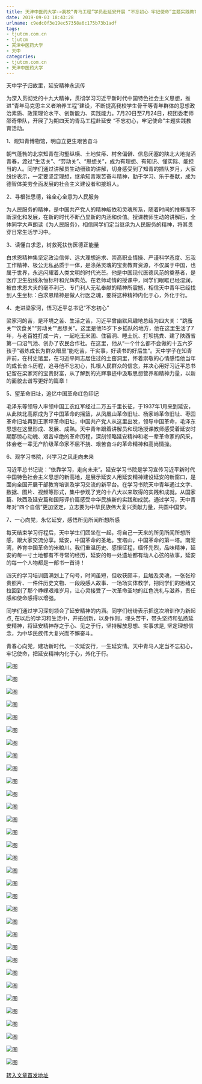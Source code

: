 ```yaml
---
title: 天津中医药大学->我校“青马工程”学员赴延安开展 “不忘初心 牢记使命”主题实践教育活动 | tjutcm.com.cn
date: 2019-09-03 18:43:28
urlname: c9edc0f3e19ec57358a6c175b73b1adf
tags: 
- tjutcm.com.cn
- tjutcm
- 天津中医药大学
- 天中
categories:
- tjutcm.com.cn
- 天津中医药大学
---
```



天中学子归故里，延安精神永流传

为深入贯彻党的十九大精神，贯彻学习习近平新时代中国特色社会主义思想，推进“青年马克思主义者培养工程”建设，不断提高我校学生骨干等青年群体的思想政治素质、政策理论水平、创新能力、实践能力。7月20日至7月24日，校团委老师邵奇带队，开展了为期四天的青马工程赴延安 “不忘初心，牢记使命”主题实践教育活动。

1、观知青博物馆，明自立更生艰苦奋斗

朝气蓬勃的北京知青在沟壑纵横、土地贫瘠、村舍偏僻、信息闭塞的陕北大地抛洒青春，渡过“生活关”、“劳动关”、“思想关”，成为有理想、有知识、懂实际、能担当的人。同学们通过讲解员生动细致的讲解，切身感受到了知青的插队岁月，大家纷纷表示，一定要坚定理想，继承知青艰苦奋斗精神，勤于学习、乐于奉献，成为德智体美劳全面发展的社会主义建设者和接班人。

2、寻根张思德，铭全心全意为人民服务

为人民服务的精神，是中国共产党人的精神皈依和灵魂所系，随着时间的推移而不断深化和发展，在新的时代不断凸显新的内涵和价值。授课教师生动的讲解后，全体同学大声朗读《为人民服务》，相信同学们定当继承为人民服务的精神，将其贯穿日常生活学习中。

3、读懂白求恩，树救死扶伤医德正能量

白求恩精神集坚定政治信仰、远大理想追求、崇高职业情操、严谨科学态度、忘我工作精神、极公无私品质于一体，是涤荡灵魂的宝贵教育资源，不仅属于中国，也属于世界，永远闪耀着人类文明的时代光芒。他是中国现代医德风范的奠基者，是医疗卫生战线永恒标杆和光辉典范。在老师动情的授课中，同学们眼眶已经湿润，被白求恩大夫的毫不利己、专门利人无私奉献的精神所震撼，相信天中青年已经找到人生坐标：白求恩精神是做人行医之魂，要将这种精神内化于心，外化于行。

4、走进梁家河，悟习近平总书记“不忘初心”

梁家河的苦，是环境之苦、生活之苦，习近平曾幽默风趣地总结为四大关：“跳蚤关”“饮食关”“劳动关”“思想关”。这里是他15岁下乡插队的地方，他在这里生活了7年，与老百姓打成一片，一起吃玉米团、住窑洞、睡土炕、打坝挑粪、建了陕西省第一口沼气池、创办了农民合作社。在这里，他从“一个什么都不会做的十五六岁孩子”锻炼成长为群众眼里”能吃苦，干实事，好读书的好后生”。天中学子在知青井前，在村史馆里，在习近平同志居住过的土窑洞里，怀着崇敬的心情感悟他当年的成长奋斗历程，追寻他不忘初心，扎根人民群众的信念，并决心用好习近平总书记留在梁家河的宝贵财富，从了解到的光辉事迹中汲取思想营养和精神力量，以新的面貌去谱写更好的篇章！

5、望革命旧址，追忆中国革命红色印记

毛泽东等领导人率领中国工农红军经过二万五千里长征，于1937年1月来到延安，从此陕北高原成为了中国革命的摇篮，从凤凰山革命旧址、杨家岭革命旧址、枣园革命旧址再到王家坪革命旧址，中国共产党人从这里出发，领导中国革命，毛泽东思想在这里形成、发展、成熟。天中青年跟着讲解员和现场授课教师感受着延安时期那惊心动魄、艰苦卓绝的革命历程，深刻领略延安精神和老一辈革命家的风采，体会老一辈无产阶级革命家不屈不挠、艰苦奋斗的革命精神和高尚情操。

6、观学习书院，兴学习之风走向未来

习近平总书记说：“依靠学习，走向未来”。延安学习书院是学习宣传习近平新时代中国特色社会主义思想的新高地，是展示延安人用延安精神建设延安的新窗口，是面向全国开展干部教育培训及学习交流的新平台。在学习书院天中青年通过文字、数据、图片、视频等形式，集中参观了党的十八大以来取得的实践和成就。从国家篇、陕西及延安篇和国际评价篇感受中华民族新的实践和成就。通过学习，天中青年对“四个自信”更加坚定，立志要为中华民族伟大复兴贡献力量，共圆中国梦。

7、一心向党，永忆延安，感悟所见所闻所想所感

每天结束学习行程后，天中学生们团坐在一起，将自己一天来的所见所闻所想所感，跟大家交流分享。延安，中国革命的圣地。宝塔山，中国革命的第一塔。南泥湾，养育中国革命的米粮川。我们重温历史、感悟征程，缅怀先烈，品味精神，延安的每一寸土地都有不寻常的经历，延安的每一处遗址都有动人心弦的故事，延安的每一个人物都是一部书一首诗！

四天的学习培训圆满划上了句号，时间虽短，但收获颇丰，且触及灵魂，一张张珍贵照片、一件件历史文物、一段段感人故事、一场场实体教学，把同学们的思绪又拉回到了那个峥嵘艰难岁月，让心灵接受了一次革命圣地的红色洗礼与滋养，责任感和使命感得以增强。

同学们通过学习深刻领会了延安精神的内涵。同学们纷纷表示把这次培训作为新起点, 在以后的学习和生活中，开拓创新，以身作则，埋头苦干，带头坚持和弘扬延安精神，将延安精神存之于心、见之于行，坚持解放思想、实事求是, 坚定理想信念，为中华民族伟大复兴而不懈奋斗。

青春心向党，建功新时代。一次延安行，一生延安情。天中青马人定当不忘初心，牢记使命，把延安精神内化于心，外化于行。



![图](http://news13.tjutcm.edu.cn/__local/4/2E/D5/C98C88AAB17CA1F569F8E8FB2B0_88046664_10E6D.jpg)

![图](http://news13.tjutcm.edu.cn/__local/5/D1/45/9F4042E920B692FBD7ACF8880D6_3BDA62BB_13E84.jpg)

![图](http://news13.tjutcm.edu.cn/__local/5/DA/6C/5D7145DDE51590455E03006C6F6_40C66E7D_1A752.jpg)

![图](http://news13.tjutcm.edu.cn/__local/E/56/A5/5C9A1043A8B382F9766E82C3340_3C444D21_165CC.jpg)

![图](http://news13.tjutcm.edu.cn/__local/6/93/3B/7997997A0CCC8CBD4F56774228D_D78596A8_1B46E.jpg)

![图](http://news13.tjutcm.edu.cn/__local/A/FF/78/0644E72181901D508F5BB9AC2DF_843960B9_18CB7.jpg)

![图](http://news13.tjutcm.edu.cn/__local/F/B7/FE/CF73DBFEA326E5B3C885C9099C1_18150343_1FCEC.jpg)

![图](http://news13.tjutcm.edu.cn/__local/4/6E/6C/B6740FF0BC5A56353B82C19174C_B69D9539_17109.jpg)

![图](http://news13.tjutcm.edu.cn/__local/1/12/DF/2ED7CF3FB2AC8A976DC9144D6BF_7F5A20D2_1A66B.jpg)

![图](http://news13.tjutcm.edu.cn/__local/4/D4/D2/B128FDECDFCB051B7F907A246CB_9D43D035_25687.jpg)

![图](http://news13.tjutcm.edu.cn/__local/1/73/99/0E20870E2AEE5D7940B5D8D32A6_4F44E487_28098.jpg)

![图](http://news13.tjutcm.edu.cn/__local/E/DE/E0/33F1E4DDB718D0A73EE9E7BB3CA_1D895642_235E9.jpg)

![图](http://news13.tjutcm.edu.cn/__local/4/01/BA/7F115BEA5FBF5ECD4CE8902E7B0_C75D7C01_206C7.jpg)

![图](http://news13.tjutcm.edu.cn/__local/7/CD/5A/CEA572EA54151A030C7C8FE5EA9_747BC9F6_20C52.jpg)

![图](http://news13.tjutcm.edu.cn/__local/5/CB/7C/67A1E2F6498CE3557D8F41AC58D_DF0BC634_FC49.jpg)

![图](http://news13.tjutcm.edu.cn/__local/0/36/F6/EED5A7BADAE2FFA46489B57F99B_0B6F4615_114C6.jpg)

![图](http://news13.tjutcm.edu.cn/__local/8/03/11/980ECE0EEF4DBA0ACEA3333C34C_6791CB3C_1E33F.jpg)

![图](http://news13.tjutcm.edu.cn/__local/3/24/66/35E3A4921F0F13F30A9B26E0C79_0F96ADF3_28D04.jpg)

![图](http://news13.tjutcm.edu.cn/__local/0/3C/83/97CB1B56FC75696DD20DCC4A551_26A1D251_17DEB.jpg)

![图](http://news13.tjutcm.edu.cn/__local/9/27/6C/801356DD7231D1FD2B0EEAD8854_AC0CC665_188A7.jpg)

![图](http://news13.tjutcm.edu.cn/__local/3/E4/74/C71107B17DAF9310555BC372D24_C74FE7A7_1D12C.jpg)

![图](http://news13.tjutcm.edu.cn/__local/C/80/54/B0E15A86211238CFF44C7DD33FF_899AD147_1C265.jpg)

![图](http://news13.tjutcm.edu.cn/__local/8/FA/1D/A3A5ACD406C5B55631540948EEC_89D2CC2D_1CB7A.jpg)

![图](http://news13.tjutcm.edu.cn/__local/A/BB/ED/32358D507C7F7F4C344AEB73361_DBB8DEAB_28D3B.jpg)

![图](http://news13.tjutcm.edu.cn/__local/B/77/91/0AD76004B6F4F36A28A21E88689_50CF0CDB_2598B.jpg)

![图](http://news13.tjutcm.edu.cn/__local/B/AE/2E/5DE6C1913BB0BD5D6E42C044A9E_DE51E2E3_1651C.jpg)

![图](http://news13.tjutcm.edu.cn/__local/2/4B/41/35E294217BAE7444F4D145788E7_82EFFC5E_15060.jpg)

![图](http://news13.tjutcm.edu.cn/__local/9/C6/86/A091A4A29C4CFA876F11F57932A_FEBB661F_141ED.jpg)

![图](http://news13.tjutcm.edu.cn/__local/A/34/9A/8B5F30E6B9B9DABD0B6D8EF747A_B6017B00_1A177.jpg)

![图](http://news13.tjutcm.edu.cn/__local/9/34/CD/09F02EE5D62AC09EAFB46AA539D_41E2867F_172E9.jpg)

![图](http://news13.tjutcm.edu.cn/__local/4/FC/9C/81492B16714D7AB48E257607CFB_B129C848_16A73.jpg)

![图](http://news13.tjutcm.edu.cn/__local/3/E3/D6/7F5142C06ED5489CC5822D08161_399D5060_188D0.jpg)

[转入文章首发地址](http://news13.tjutcm.edu.cn/info/1526/13512.htm)